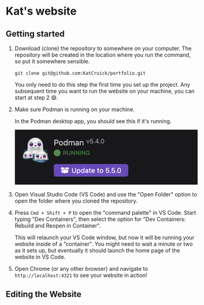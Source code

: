 # Kat's website

## Getting started

1. Download (clone) the repository to somewhere on your computer. The repository will be created in the location where you run the command, so put it somewhere sensible.

   ```
   git clone git@github.com:KatCruick/portfolio.git
   ```

   You only need to do this step the first time you set up the project. Any subsequent time you want to run the website on your machine, you can start at step 2 😄.

2. Make sure Podman is running on your machine.

   In the Podman desktop app, you should see this if it's running.

   ![Image](/public/readme/podman.png)

3. Open Visual Studio Code (VS Code) and use the "Open Folder" option to open the folder where you cloned the repository.

4. Press `Cmd + Shift + P` to open the "command palette" in VS Code. Start typing "Dev Containers", then select the option for "Dev Containers: Rebuild and Reopen in Container".

   This will relaunch your VS Code window, but now it will be running your website inside of a "container". You might need to wait a minute or two as it sets up, but eventually it should launch the home page of the website in VS Code.

5. Open Chrome (or any other browser) and navigate to `http://localhost:4321` to see your website in action!

## Editing the Website
